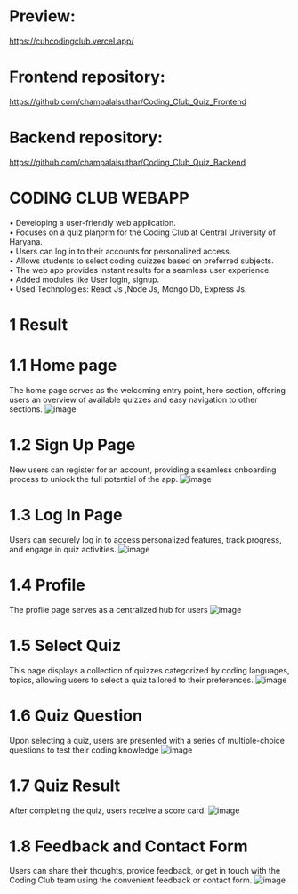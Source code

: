 # Preview:
https://cuhcodingclub.vercel.app/

# Frontend repository:
https://github.com/champalalsuthar/Coding_Club_Quiz_Frontend

# Backend repository:
https://github.com/champalalsuthar/Coding_Club_Quiz_Backend

#  CODING CLUB WEBAPP <br/>
• Developing a user-friendly web application.<br/>
• Focuses on a quiz plaƞorm for the Coding Club at Central University of Haryana.</br>
• Users can log in to their accounts for personalized access.<br>
• Allows students to select coding quizzes based on preferred subjects.<br/>
• The web app provides instant results for a seamless user experience.<br/>
• Added modules like User login, signup. <br/>
• Used Technologies: React Js ,Node Js, Mongo Db, Express Js. <br/>


# 1 Result
# 1.1 Home page
The home page serves as the welcoming entry point, hero section, offering users an overview of available quizzes and easy navigation to other sections.
![image](https://github.com/champalalsuthar/Coding_Club_Quiz_Web_App/assets/135296999/217455fc-47c7-44fd-9c97-903ea3fc83ad)

# 1.2 Sign Up Page
New users can register for an account, providing a seamless onboarding process to unlock the full potential of the app. 
![image](https://github.com/champalalsuthar/Coding_Club_Quiz_Web_App/assets/135296999/709e1c55-98b0-4ba3-963f-c42331108dda)

# 1.3 Log In Page
Users can securely log in to access personalized features, track progress, and engage in quiz activities.
 ![image](https://github.com/champalalsuthar/Coding_Club_Quiz_Web_App/assets/135296999/65cdb4b6-b55d-4380-9062-4b4a5ee37f15)

# 1.4 Profile	
The profile page serves as a centralized hub for users
![image](https://github.com/champalalsuthar/Coding_Club_Quiz_Web_App/assets/135296999/7eb313b1-5b7a-456f-baaf-a9fc955d2a21)

# 1.5 Select Quiz
This page displays a collection of quizzes categorized by coding languages, topics, allowing users to select a quiz tailored to their preferences.
 ![image](https://github.com/champalalsuthar/Coding_Club_Quiz_Web_App/assets/135296999/f37afe1f-0417-4538-9df9-cc880bc80aad)

# 1.6 Quiz Question
Upon selecting a quiz, users are presented with a series of multiple-choice questions to test their coding knowledge
 ![image](https://github.com/champalalsuthar/Coding_Club_Quiz_Web_App/assets/135296999/2573afac-76d2-465d-84f5-43f0826133c5)

# 1.7 Quiz Result
After completing the quiz, users receive a score card.
![image](https://github.com/champalalsuthar/Coding_Club_Quiz_Web_App/assets/135296999/284f0da7-5e4e-41b1-88e0-c8d12026320f)

# 1.8 Feedback and Contact Form
Users can share their thoughts, provide feedback, or get in touch with the Coding Club team using the convenient feedback or contact form.
![image](https://github.com/champalalsuthar/Coding_Club_Quiz_Web_App/assets/135296999/06dc499f-28d4-4023-9f99-8b667ae5fb58)




